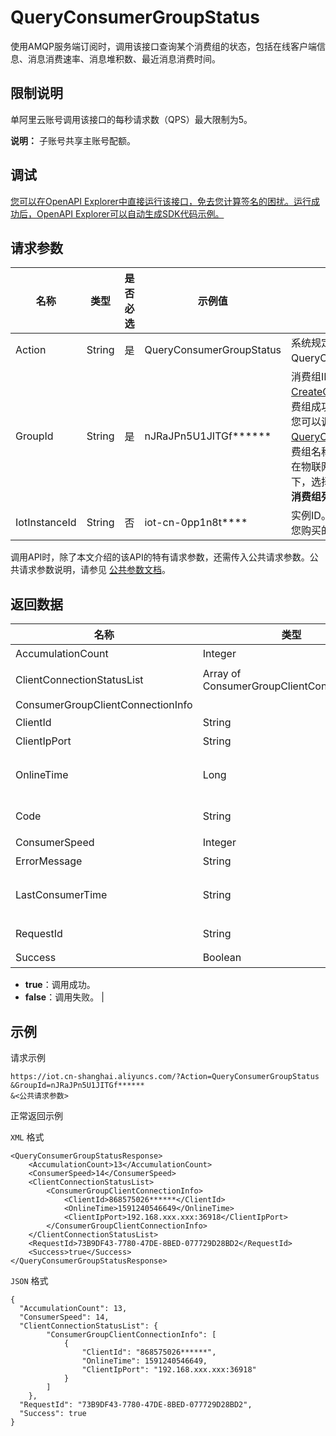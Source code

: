 # QueryConsumerGroupStatus

使用AMQP服务端订阅时，调用该接口查询某个消费组的状态，包括在线客户端信息、消息消费速率、消息堆积数、最近消息消费时间。

## 限制说明

单阿里云账号调用该接口的每秒请求数（QPS）最大限制为5。

**说明：** 子账号共享主账号配额。

## 调试

[您可以在OpenAPI Explorer中直接运行该接口，免去您计算签名的困扰。运行成功后，OpenAPI Explorer可以自动生成SDK代码示例。](https://api.aliyun.com/#product=Iot&api=QueryConsumerGroupStatus&type=RPC&version=2018-01-20)

## 请求参数

|名称|类型|是否必选|示例值|描述|
|--|--|----|---|--|
|Action|String|是|QueryConsumerGroupStatus|系统规定参数。取值：QueryConsumerGroupStatus。 |
|GroupId|String|是|nJRaJPn5U1JITGf\*\*\*\*\*\*|消费组ID。调用[CreateConsumerGroup](~~170388~~)创建消费组成功后，会返回消费组ID。您可以调用[QueryConsumerGroupList](~~170419~~)按消费组名称查询消费组ID，也可以在物联网平台控制台对应实例下，选择**规则引擎**\>**服务端订阅**\>**消费组列表**，查看消费组ID。 |
|IotInstanceId|String|否|iot-cn-0pp1n8t\*\*\*\*|实例ID。公共实例不传此参数；您购买的实例需传入。 |

调用API时，除了本文介绍的该API的特有请求参数，还需传入公共请求参数。公共请求参数说明，请参见 [公共参数文档](~~30561~~)。

## 返回数据

|名称|类型|示例值|描述|
|--|--|---|--|
|AccumulationCount|Integer|13|消费组消息堆积数。 |
|ClientConnectionStatusList|Array of ConsumerGroupClientConnectionInfo| |消费组的在线客户端信息，请参见ConsumerGroupClientConnectionInfo。 |
|ConsumerGroupClientConnectionInfo| | | |
|ClientId|String|868575026\*\*\*\*\*\*|在线客户端ID。 |
|ClientIpPort|String|192.168.xxx.xxx:36918|在线客户端IP和端口。 |
|OnlineTime|Long|1591240546649|在线客户端的最后上线时间。取值为1970年01月01日00时00分00秒000毫秒以来的毫秒数。 |
|Code|String|iot.system.SystemException|调用失败时，返回的错误码。错误码详情，请参见[错误码](~~87387~~)。 |
|ConsumerSpeed|Integer|14|消费组消息消费速率，单位：条/分钟。 |
|ErrorMessage|String|系统异常|调用失败时返回的出错信息。 |
|LastConsumerTime|String|2020-05-29T03:37:56.000Z|最近消息消费时间。为UTC时间，以毫秒计，格式为“yyyy-MM-dd'T'HH:mm:ss.SSSZ”。 |
|RequestId|String|E55E50B7-40EE-4B6B-8BBE-D3ED55CCF565|阿里云为该请求生成的唯一标识符。 |
|Success|Boolean|true|是否调用成功：

 -   **true**：调用成功。
-   **false**：调用失败。 |

## 示例

请求示例

```
https://iot.cn-shanghai.aliyuncs.com/?Action=QueryConsumerGroupStatus
&GroupId=nJRaJPn5U1JITGf******
&<公共请求参数>
```

正常返回示例

`XML` 格式

```
<QueryConsumerGroupStatusResponse>
    <AccumulationCount>13</AccumulationCount>
    <ConsumerSpeed>14</ConsumerSpeed>
    <ClientConnectionStatusList>
        <ConsumerGroupClientConnectionInfo>
            <ClientId>868575026******</ClientId>
            <OnlineTime>1591240546649</OnlineTime>
            <ClientIpPort>192.168.xxx.xxx:36918</ClientIpPort>
        </ConsumerGroupClientConnectionInfo>
    </ClientConnectionStatusList>
    <RequestId>73B9DF43-7780-47DE-8BED-077729D28BD2</RequestId>
    <Success>true</Success>
</QueryConsumerGroupStatusResponse>
```

`JSON` 格式

```
{
  "AccumulationCount": 13,
  "ConsumerSpeed": 14,
  "ClientConnectionStatusList": {
        "ConsumerGroupClientConnectionInfo": [
            {
                "ClientId": "868575026******",
                "OnlineTime": 1591240546649,
                "ClientIpPort": "192.168.xxx.xxx:36918"
            }
        ]
    },
  "RequestId": "73B9DF43-7780-47DE-8BED-077729D28BD2",
  "Success": true
}
```

